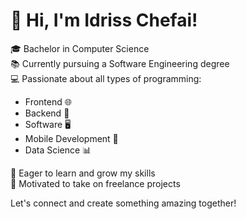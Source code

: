 # 👋 Hi, I'm Idriss Chefai!

🎓 Bachelor in Computer Science  
📚 Currently pursuing a Software Engineering degree  
💻 Passionate about all types of programming:  
   - Frontend 🌐
   - Backend 🔧
   - Software 🖥️
   - Mobile Development 📱
   - Data Science 📊

🚀 Eager to learn and grow my skills  
💼 Motivated to take on freelance projects  

Let's connect and create something amazing together!
